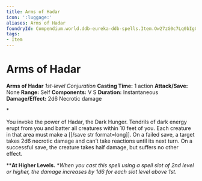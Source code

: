 ```yaml
---
title: Arms of Hadar
icon: ':luggage:'
aliases: Arms of Hadar
foundryId: Compendium.world.ddb-eureka-ddb-spells.Item.Ow27zG0c7Lq0bIgU
tags:
- Item
---
```


# Arms of Hadar

**Arms of Hadar**
_1st-level Conjuration_
**Casting Time:** 1 action
**Attack/Save:** None
**Range:** Self
**Components:** V S
**Duration:** Instantaneous
**Damage/Effect:** 2d6 Necrotic damage

*<p>You invoke the power of Hadar, the Dark Hunger. Tendrils of dark energy erupt from you and batter all creatures within 10 feet of you. Each creature in that area must make a [[/save str format=long]]. On a failed save, a target takes 2d6 necrotic damage and can’t take reactions until its next turn. On a successful save, the creature takes half damage, but suffers no other effect. 

****At Higher Levels.** **When you cast this spell using a spell slot of 2nd level or higher, the damage increases by 1d6 for each slot level above 1st.</p>*